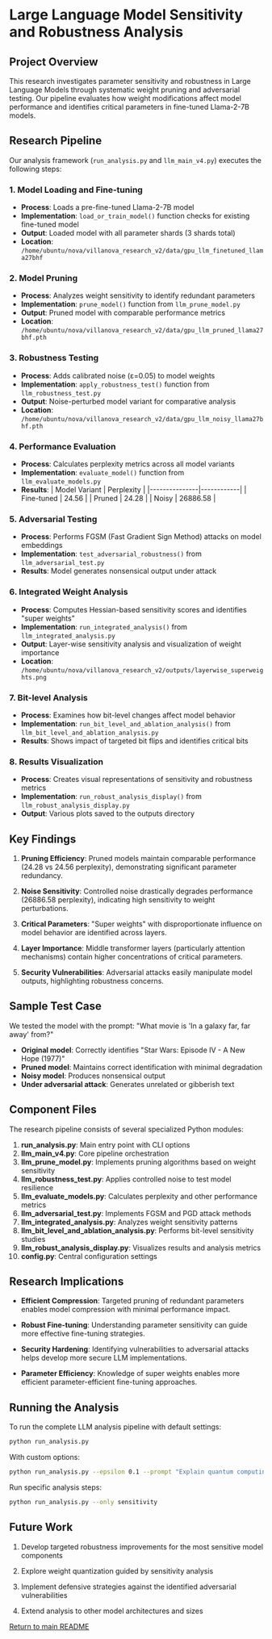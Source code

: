 # Large Language Model Sensitivity and Robustness Analysis

## Project Overview

This research investigates parameter sensitivity and robustness in Large Language Models through systematic weight pruning and adversarial testing. Our pipeline evaluates how weight modifications affect model performance and identifies critical parameters in fine-tuned Llama-2-7B models.

## Research Pipeline

Our analysis framework (`run_analysis.py` and `llm_main_v4.py`) executes the following steps:

### 1. Model Loading and Fine-tuning

- **Process**: Loads a pre-fine-tuned Llama-2-7B model
- **Implementation**: `load_or_train_model()` function checks for existing fine-tuned model
- **Output**: Loaded model with all parameter shards (3 shards total)
- **Location**: `/home/ubuntu/nova/villanova_research_v2/data/gpu_llm_finetuned_llama27bhf`

### 2. Model Pruning

- **Process**: Analyzes weight sensitivity to identify redundant parameters
- **Implementation**: `prune_model()` function from `llm_prune_model.py`
- **Output**: Pruned model with comparable performance metrics
- **Location**: `/home/ubuntu/nova/villanova_research_v2/data/gpu_llm_pruned_llama27bhf.pth`

### 3. Robustness Testing

- **Process**: Adds calibrated noise (ε=0.05) to model weights
- **Implementation**: `apply_robustness_test()` function from `llm_robustness_test.py`
- **Output**: Noise-perturbed model variant for comparative analysis
- **Location**: `/home/ubuntu/nova/villanova_research_v2/data/gpu_llm_noisy_llama27bhf.pth`

### 4. Performance Evaluation

- **Process**: Calculates perplexity metrics across all model variants
- **Implementation**: `evaluate_model()` function from `llm_evaluate_models.py`
- **Results**:
  | Model Variant | Perplexity |
  |---------------|------------|
  | Fine-tuned    | 24.56      |
  | Pruned        | 24.28      |
  | Noisy         | 26886.58   |

### 5. Adversarial Testing

- **Process**: Performs FGSM (Fast Gradient Sign Method) attacks on model embeddings
- **Implementation**: `test_adversarial_robustness()` from `llm_adversarial_test.py`
- **Results**: Model generates nonsensical output under attack

### 6. Integrated Weight Analysis

- **Process**: Computes Hessian-based sensitivity scores and identifies "super weights"
- **Implementation**: `run_integrated_analysis()` from `llm_integrated_analysis.py`
- **Output**: Layer-wise sensitivity analysis and visualization of weight importance
- **Location**: `/home/ubuntu/nova/villanova_research_v2/outputs/layerwise_superweights.png`

### 7. Bit-level Analysis

- **Process**: Examines how bit-level changes affect model behavior
- **Implementation**: `run_bit_level_and_ablation_analysis()` from `llm_bit_level_and_ablation_analysis.py`
- **Results**: Shows impact of targeted bit flips and identifies critical bits

### 8. Results Visualization

- **Process**: Creates visual representations of sensitivity and robustness metrics
- **Implementation**: `run_robust_analysis_display()` from `llm_robust_analysis_display.py`
- **Output**: Various plots saved to the outputs directory

## Key Findings

1. **Pruning Efficiency**: Pruned models maintain comparable performance (24.28 vs 24.56 perplexity), demonstrating significant parameter redundancy.

2. **Noise Sensitivity**: Controlled noise drastically degrades performance (26886.58 perplexity), indicating high sensitivity to weight perturbations.

3. **Critical Parameters**: "Super weights" with disproportionate influence on model behavior are identified across layers.

4. **Layer Importance**: Middle transformer layers (particularly attention mechanisms) contain higher concentrations of critical parameters.

5. **Security Vulnerabilities**: Adversarial attacks easily manipulate model outputs, highlighting robustness concerns.

## Sample Test Case

We tested the model with the prompt: "What movie is 'In a galaxy far, far away' from?"

- **Original model**: Correctly identifies "Star Wars: Episode IV - A New Hope (1977)"
- **Pruned model**: Maintains correct identification with minimal degradation
- **Noisy model**: Produces nonsensical output
- **Under adversarial attack**: Generates unrelated or gibberish text

## Component Files

The research pipeline consists of several specialized Python modules:

1. **run_analysis.py**: Main entry point with CLI options
2. **llm_main_v4.py**: Core pipeline orchestration
3. **llm_prune_model.py**: Implements pruning algorithms based on weight sensitivity
4. **llm_robustness_test.py**: Applies controlled noise to test model resilience
5. **llm_evaluate_models.py**: Calculates perplexity and other performance metrics
6. **llm_adversarial_test.py**: Implements FGSM and PGD attack methods
7. **llm_integrated_analysis.py**: Analyzes weight sensitivity patterns
8. **llm_bit_level_and_ablation_analysis.py**: Performs bit-level sensitivity studies
9. **llm_robust_analysis_display.py**: Visualizes results and analysis metrics
10. **config.py**: Central configuration settings

## Research Implications

- **Efficient Compression**: Targeted pruning of redundant parameters enables model compression with minimal performance impact.

- **Robust Fine-tuning**: Understanding parameter sensitivity can guide more effective fine-tuning strategies.

- **Security Hardening**: Identifying vulnerabilities to adversarial attacks helps develop more secure LLM implementations.

- **Parameter Efficiency**: Knowledge of super weights enables more efficient parameter-efficient fine-tuning approaches.

## Running the Analysis

To run the complete LLM analysis pipeline with default settings:

```bash
python run_analysis.py
```

With custom options:

```bash
python run_analysis.py --epsilon 0.1 --prompt "Explain quantum computing" --output-dir results
```

Run specific analysis steps:

```bash
python run_analysis.py --only sensitivity
```

## Future Work

1. Develop targeted robustness improvements for the most sensitive model components

2. Explore weight quantization guided by sensitivity analysis

3. Implement defensive strategies against the identified adversarial vulnerabilities

4. Extend analysis to other model architectures and sizes

[Return to main README](README.md)